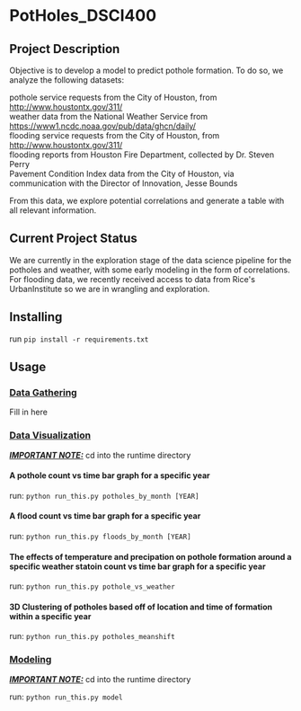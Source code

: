 # PotHoles_DSCI400

## Project Description
Objective is to develop a model to predict pothole formation.
To do so, we analyze the following datasets:

pothole service requests from the City of Houston, from http://www.houstontx.gov/311/  <br />
weather data from the National Weather Service from https://www1.ncdc.noaa.gov/pub/data/ghcn/daily/ <br />
flooding service requests from the City of Houston, from http://www.houstontx.gov/311/<br />
flooding reports from Houston Fire Department, collected by Dr. Steven Perry <br />
Pavement Condition Index data from the City of Houston, via communication with the Director of Innovation, Jesse Bounds <br />


From this data, we explore potential correlations and generate a table with all relevant information.

## Current Project Status

We are currently in the exploration stage of the data science pipeline for the potholes and weather, with some early modeling in the form of correlations.
For flooding data, we recently received access to data from Rice's UrbanInstitute so we are in wrangling and exploration.

## Installing

run `pip install -r requirements.txt`

## Usage
### <u>Data Gathering</u>

Fill in here

### <u>Data Visualization</u>
<i><b><u>IMPORTANT NOTE:</u></b></i> cd into the runtime directory</u></b></i> 

#### A pothole count vs time bar graph for a specific year
run: `python run_this.py potholes_by_month [YEAR]`

#### A flood count vs time bar graph for a specific year
run: `python run_this.py floods_by_month [YEAR]`

#### The effects of temperature and precipation on pothole formation around a specific weather statoin  count vs time bar graph for a specific year
run: `python run_this.py pothole_vs_weather`

#### 3D Clustering of potholes based off of location and time of formation within a specific year
run: `python run_this.py potholes_meanshift`


### <u>Modeling</u>
<i><b><u>IMPORTANT NOTE:</u></b></i> cd into the runtime directory</u></b></i>

run: `python run_this.py model`
